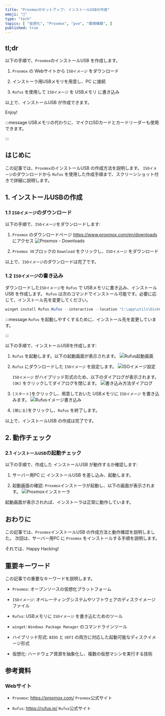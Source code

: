 ```yaml
---
title: "Proxmoxのセットアップ: インストールUSBの作成"
emoji: "🏪"
type: "tech"
topics: [ "仮想化", "Proxmox", "pve", "環境構築", ]
published: true
---
```


## tl;dr

以下の手順で、`Proxmox`のインストールUSB を作成します。

1. `Proxmox` の Webサイトから `ISOイメージ` をダウンロード

2. インストーラ用USBメモリを用意し、PC に接続

3. `Rufus` を使用して `ISOイメージ` を USBメモリ に書き込み

以上で、インストールUSB が作成できます。

Enjoy!

:::message
USBメモリの代わりに、マイクロSDカードとカードリーダーも使用できます。

:::

## はじめに

この記事では、`Proxmox`のインストールUSB の作成方法を説明します。
`ISOイメージ`のダウンロードから `Rufus` を使用した作成手順まで、スクリーンショット付きで詳細に説明します。

## 1. インストールUSBの作成

### 1.1 `ISOイメージ`のダウンロード

以下の手順で、`ISOイメージ`をダウンロードします:

1. `Proxmox` のダウンロードページ <https://www.proxmox.com/en/downloads> にアクセス
   ![`Proxmox` - Downloads](/images/articles/proxmox-setup/ss-proxmox-download.png)

2. `Proxmox VE`ブロックの `Download` をクリックし、`ISOイメージ` をダウンロード

以上で、`ISOイメージ`のダウンロードは完了です。

### 1.2 `ISOイメージ`の書き込み

ダウンロードした`ISOイメージ`を `Rufus` で USBメモリに書き込み、インストールUSB を作成します。
`Rufus` は次のコマンドでインストール可能です。必要に応じて、インストール先を変更してください。

```powershell
winget install Rufus.Rufus --interactive --location "C:\app\utils\DiskUtils\rufus\"

```

:::message
`Rufus` を起動しやすくするために、インストール先を変更しています。

:::

以下の手順で、インストールUSBを作成します:

1. `Rufus` を起動します。以下の起動画面が表示されます。
   ![`Rufus`起動画面](/images/articles/proxmox-setup/ss-rufus-start.png)

2. `Rufus` にダウンロードした `ISOイメージ` を設定します。
   ![`ISOイメージ`設定](/images/articles/proxmox-setup/ss-rufus-isoset.png)

   `ISOイメージ` がハイブリッド形式のため、以下のダイアログが表示されます。`[OK]` をクリックしてダイアログを閉じます。
   ![書き込み方法ダイアログ](/images/articles/proxmox-setup/ss-rufus-dialog1.png)

3. `[スタート]`をクリックし、用意しておいた USBメモリに `ISOイメージ` を書き込みます。
   ![`Rufus`イメージ書き込み](/images/articles/proxmox-setup/ss-rufus-writing.png)

4. `[閉じる]`をクリックし、`Rufus` を終了します。

以上で、インストールUSB の作成は完了です。

## 2. 動作チェック

### 2.1 `インストールUSB`の起動チェック

以下の手順で、作成した インストールUSB が動作するか確認します:

1. サーバー用PC に インストールUSB を差し込み、起動します。

2. 起動画面の確認:
   `Proxmox`インストーラが起動し、以下の画面が表示されます。
   ![`Proxmox`インストーラ](/images/articles/proxmox-setup/ss-proxmox-installer-boot.png)

起動画面が表示されれば、インストーラは正常に動作しています。

## おわりに

この記事では、`Proxmox`インストールUSB の作成方法と動作確認を説明しました。
次回は、サーバー用PC に `Proxmox` をインストールする手順を説明します。

それでは、Happy Hacking!

## 重要キーワード

この記事での重要なキーワードを説明します。

- `Proxmox`:
  オープンソースの仮想化プラットフォーム

- `ISOイメージ`:
  オペレーティングシステムやソフトウェアのディスクイメージファイル

- `Rufus`:
  USBメモリに `ISOイメージ` を書き込むためのツール

- `winget`:
  `Windows Package Manager` のコマンドラインツール

- ハイブリッド形式:
  `BIOS` と `UEFI` の両方に対応した起動可能なディスクイメージ形式

- 仮想化:
  ハードウェア資源を抽象化し、複数の仮想マシンを実行する技術

## 参考資料

### Webサイト

- `Proxmox`: <https://proxmox.com/>
  `Proxmox`公式サイト

- `Rufus`: <https://rufus.ie/>
  `Rufus`公式サイト
